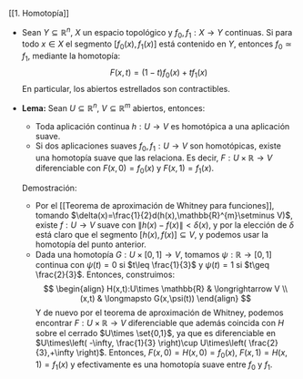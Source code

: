 [[1. Homotopía]]

- Sean $Y\subseteq \mathbb{R}^{n}$, $X$ un espacio topológico y $f_{0},f_{1}:X\longrightarrow Y$ continuas. Si para todo $x \in X$ el segmento $[f_{0}(x),f_{1}(x)]$ está contenido en $Y$, entonces $f_{0}\simeq f_{1}$, mediante la homotopía:$$
F(x,t)=(1-t)f_{0}(x) + tf_{1}(x)
$$En particular, los abiertos estrellados son contractibles.
- **Lema:** Sean $U \subseteq \mathbb{R}^{n}$, $V\subseteq \mathbb{R}^{m}$ abiertos, entonces:
	- Toda aplicación continua $h:U\longrightarrow V$ es homotópica a una aplicación suave.
	- Si dos aplicaciones suaves $f_{0},f_{1}:U\longrightarrow V$ son homotópicas, existe una homotopía suave que las relaciona. Es decir, $F:U\times \mathbb{R}\longrightarrow V$ diferenciable con $F(x,0)=f_{0}(x)$ y $F(x,1)=f_{1}(x)$.
	
	Demostración:
	- Por el [[Teorema de aproximación de Whitney para funciones]], tomando $\delta(x)=\frac{1}{2}d(h(x),\mathbb{R}^{m}\setminus V)$, existe $f:U\longrightarrow V$ suave con $\|h(x)-f(x)\|<\delta(x)$, y por la elección de $\delta$ está claro que el segmento $[h(x),f(x)]\subseteq V$, y podemos usar la homotopía del punto anterior.
	- Dada una homotopía $G:U\times[0,1]\longrightarrow V$, tomamos $\psi:\mathbb{R}\longrightarrow[0,1]$ continua con $\psi(t)=0$ si $t\leq \frac{1}{3}$ y $\psi(t)=1$ si $t\geq \frac{2}{3}$. Entonces, construimos:$$
\begin{align}
H(x,t):U\times \mathbb{R} & \longrightarrow V \\
(x,t) & \longmapsto G(x,\psi(t))
\end{align}
$$Y de nuevo por el teorema de aproximación de Whitney, podemos encontrar $F:U\times \mathbb{R}\longrightarrow V$ diferenciable que además coincida con $H$ sobre el cerrado $U\times \set{0,1}$, ya que es diferenciable en $U\times\left( -\infty, \frac{1}{3} \right)\cup U\times\left( \frac{2}{3},+\infty \right)$. Entonces, $F(x,0)=H(x,0)=f_{0}(x)$, $F(x,1)=H(x,1)=f_{1}(x)$ y efectivamente es una homotopía suave entre $f_{0}$ y $f_{1}$.